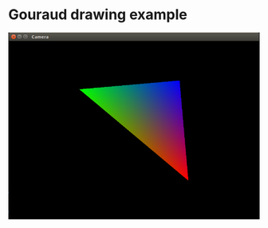 # Gouraud drawing example

<div style="text-align: center;" markdown="1" />
<img src="screenshot.png" style="width: 600px;" />
</div>